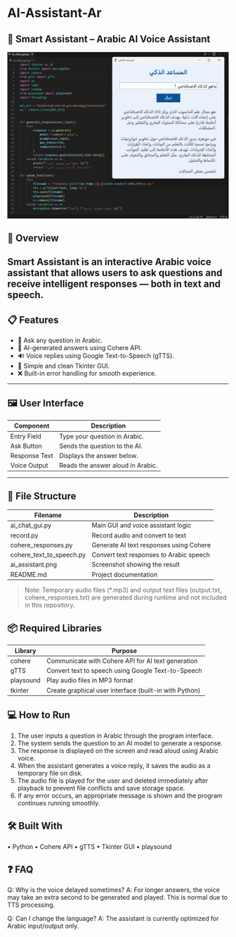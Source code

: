 # AI-Assistant-Ar
## 🧠 Smart Assistant – Arabic AI Voice Assistant

![AI Assistant Preview](Ai_assistant.png)

## 📌 Overview

Smart Assistant is an interactive Arabic voice assistant that allows users to ask questions and receive intelligent responses — both in text and speech.  
---

## 📋 Features

- 💬 Ask any question in Arabic.
- 🧠 AI-generated answers using Cohere API.
- 🔊 Voice replies using Google Text-to-Speech (gTTS).
- 🎨 Simple and clean Tkinter GUI.
- ❌ Built-in error handling for smooth experience.

---

## 🖼 User Interface

| Component     | Description                            |
|---------------|----------------------------------------|
| Entry Field   | Type your question in Arabic.          |
| Ask Button    | Sends the question to the AI.          |
| Response Text | Displays the answer below.             |
| Voice Output  | Reads the answer aloud in Arabic.      |

---

## 📁 File Structure

| Filename                  | Description                                 |
|---------------------------|---------------------------------------------|
| ai_chat_gui.py          | Main GUI and voice assistant logic          |
| record.py               | Record audio and convert to text             |
| cohere_responses.py     | Generate AI text responses using Cohere      |
| cohere_text_to_speech.py| Convert text responses to Arabic speech      |
| ai_assistant.png        | Screenshot showing the result                |
| README.md               | Project documentation                        |

> Note: Temporary audio files (*.mp3) and output text files (output.txt, cohere_responses.txt) are generated during runtime and not included in this repository.

## 📦 Required Libraries

| Library    | Purpose                                          |
|------------|--------------------------------------------------|
| cohere   | Communicate with Cohere API for AI text generation |
| gTTS     | Convert text to speech using Google Text-to-Speech  |
| playsound| Play audio files in MP3 format                      |
| tkinter  | Create graphical user interface (built-in with Python) |


## 💻 How to Run
1. The user inputs a question in Arabic through the program interface.
 2. The system sends the question to an AI model to generate a response.
 3. The response is displayed on the screen and read aloud using Arabic voice.
 4. When the assistant generates a voice reply, it saves the audio as a temporary file on disk.
 5. The audio file is played for the user and deleted immediately after playback to prevent file conflicts and save storage space.
 6. If any error occurs, an appropriate message is shown and the program continues running smoothly.

## 🛠 Built With

 • Python
 • Cohere API 
 • gTTS 
 • Tkinter GUI 
 • playsound 

## ❓ FAQ

Q: Why is the voice delayed sometimes?
A: For longer answers, the voice may take an extra second to be generated and played. This is normal due to TTS processing.

Q: Can I change the language?
A: The assistant is currently optimized for Arabic input/output only.
